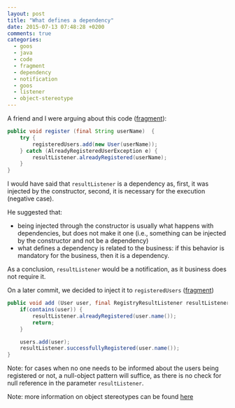```yaml
---
layout: post
title: "What defines a dependency"
date: 2015-07-13 07:48:28 +0200
comments: true
categories: 
  - goos
  - java
  - code
  - fragment
  - dependency
  - notification
  - goos
  - listener
  - object-stereotype
---
```


A friend and I were arguing about this code ([fragment][fragment-registry-1]):

```java
public void register (final String userName)  {
    try {
        registeredUsers.add(new User(userName));
    } catch (AlreadyRegisteredUserException e) {
        resultListener.alreadyRegistered(userName);
    }
}
```

I would have said that ``resultListener`` is a dependency as, first, it was injected by the constructor, second, it is necessary for the execution (negative case).

He suggested that:

  * being injected through  the constructor is usually what happens with dependencies, but does not make it one (i.e., something can be injected by the constructor and not be a dependency)
  * what defines a dependency is related to the business: if this behavior is mandatory for the business, then it is a dependency. 

As a conclusion, ``resultListener`` would be a notification, as it business does not require it.

On a later commit, we decided to inject it to ``registeredUsers`` ([fragment][fragment-registered-users-1])

```java
public void add (User user, final RegistryResultListener resultListener) {
    if(contains(user)) {
        resultListener.alreadyRegistered(user.name());
        return;
    }

    users.add(user);
    resultListener.successfullyRegistered(user.name());
}
```

Note: for cases when no one needs to be informed about the users being registered or not, a null-object pattern will suffice, as there is no check for null reference in the parameter ``resultListener``.

Note: more information on object stereotypes can be found [here][object-stereotypes]


[fragment-registry-1]: https://github.com/alvarogarcia7/cos/blob/7bf866bdfb9006d73a0124e00152e55c520d98a4/src/main/java/users/Registry.java
[fragment-registered-users-1]: https://github.com/alvarogarcia7/cos/blob/c89bec1a2de388165676f095c2218afeb1321374/src/main/java/users/InMemoryRegisteredUsers.java
[object-stereotypes]: ../../../../2015/07/13/object-peer-stereotypes/